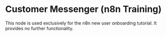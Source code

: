 # Customer Messenger (n8n Training)

This node is used exclusively for the n8n new user onboarding tutorial. It provides no further functionality.
